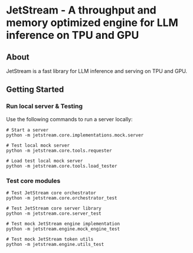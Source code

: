 # JetStream - A throughput and memory optimized engine for LLM inference on TPU and GPU

## About

JetStream is a fast library for LLM inference and serving on TPU and GPU.

## Getting Started

### Run local server & Testing

Use the following commands to run a server locally:
```
# Start a server
python -m jetstream.core.implementations.mock.server

# Test local mock server
python -m jetstream.core.tools.requester

# Load test local mock server
python -m jetstream.core.tools.load_tester

```

### Test core modules
```
# Test JetStream core orchestrator
python -m jetstream.core.orchestrator_test

# Test JetStream core server library
python -m jetstream.core.server_test

# Test mock JetStream engine implementation
python -m jetstream.engine.mock_engine_test

# Test mock JetStream token utils
python -m jetstream.engine.utils_test

```
